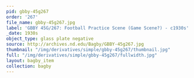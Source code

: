 ```yaml
---
pid: gbby-45g267
order: '267'
file_name: gbby-45g267.jpg
label: 'GBBY 45G/267: Football Practice Scene (Game Scene?) - c1930s'
_date: 1930s
object_type: glass plate negative
source: http://archives.nd.edu/Bagby/GBBY-45g267.jpg
thumbnail: "/img/derivatives/simple/gbby-45g267/thumbnail.jpg"
full: "/img/derivatives/simple/gbby-45g267/fullwidth.jpg"
layout: bagby_item
collection: bagby
---
```


